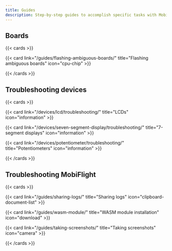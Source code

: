 ```yaml
---
title: Guides
description: Step-by-step guides to accomplish specific tasks with MobiFlight.
---
```


## Boards

{{< cards >}}

{{< card link="/guides/flashing-ambiguous-boards/" title="Flashing ambiguous boards" icon="cpu-chip" >}}

{{< /cards >}}

## Troubleshooting devices

{{< cards >}}

{{< card link="/devices/lcd/troubleshooting/" title="LCDs" icon="information" >}}

{{< card link="/devices/seven-segment-display/troubleshooting/" title="7-segment displays" icon="information" >}}

{{< card link="/devices/potentiometer/troubleshooting/" title="Potentiometers" icon="information" >}}

{{< /cards >}}

## Troubleshooting MobiFlight

{{< cards >}}

{{< card link="/guides/sharing-logs/" title="Sharing logs" icon="clipboard-document-list" >}}

{{< card link="/guides/wasm-module/" title="WASM module installation" icon="download" >}}

{{< card link="/guides/taking-screenshots/" title="Taking screenshots" icon="camera" >}}

{{< /cards >}}
